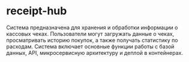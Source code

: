 # receipt-hub

Система предназначена для хранения и обработки информации о кассовых чеках. 
Пользователи могут загружать данные о чеках, просматривать историю покупок, а также получать статистику по расходам. 
Система включает основные функции работы с базой данных, API, микросервисную архитектуру и деплой в контейнерах.

